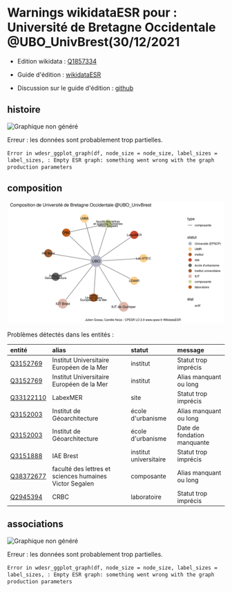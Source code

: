 Warnings wikidataESR pour : Université de Bretagne Occidentale @UBO_UnivBrest(30/12/2021
================

- Edition wikidata : [Q1857334](https://www.wikidata.org/wiki/Q1857334)
- Guide d'édition : [wikidataESR](https://github.com/cpesr/wikidataESR/)

- Discussion sur le guide d'édition : [github](https://github.com/cpesr/wikidataESR/issues)



## histoire 

![Graphique non généré](Q1857334-histoire.png) 

 


Erreur : les données sont probablement trop partielles.
```
Error in wdesr_ggplot_graph(df, node_size = node_size, label_sizes = label_sizes, : Empty ESR graph: something went wrong with the graph production parameters

``` 



## composition 

![Graphique non généré](Q1857334-composition.png) 

Problèmes détectés dans les entités :

|entité                                               |alias                                                   |statut                 |message                     |
|:----------------------------------------------------|:-------------------------------------------------------|:----------------------|:---------------------------|
|[Q3152769](https://www.wikidata.org/wiki/Q3152769)   |Institut Universitaire Européen de la Mer               |institut               |Statut trop imprécis        |
|[Q3152769](https://www.wikidata.org/wiki/Q3152769)   |Institut Universitaire Européen de la Mer               |institut               |Alias manquant ou long      |
|[Q33122110](https://www.wikidata.org/wiki/Q33122110) |LabexMER                                                |site                   |Statut trop imprécis        |
|[Q3152003](https://www.wikidata.org/wiki/Q3152003)   |Institut de Géoarchitecture                             |école d'urbanisme      |Alias manquant ou long      |
|[Q3152003](https://www.wikidata.org/wiki/Q3152003)   |Institut de Géoarchitecture                             |école d'urbanisme      |Date de fondation manquante |
|[Q3151888](https://www.wikidata.org/wiki/Q3151888)   |IAE Brest                                               |institut universitaire |Statut trop imprécis        |
|[Q38372677](https://www.wikidata.org/wiki/Q38372677) |faculté des lettres et sciences humaines Victor Segalen |composante             |Alias manquant ou long      |
|[Q2945394](https://www.wikidata.org/wiki/Q2945394)   |CRBC                                                    |laboratoire            |Statut trop imprécis        |

 



## associations 

![Graphique non généré](Q1857334-associations.png) 

 


Erreur : les données sont probablement trop partielles.
```
Error in wdesr_ggplot_graph(df, node_size = node_size, label_sizes = label_sizes, : Empty ESR graph: something went wrong with the graph production parameters

``` 

